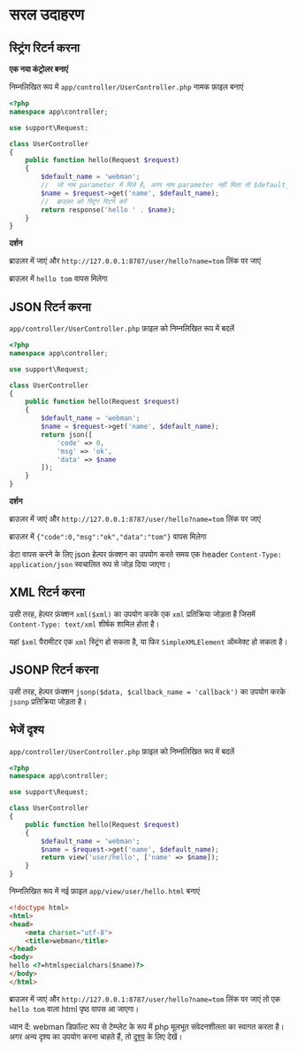 # सरल उदाहरण

## स्ट्रिंग रिटर्न करना
**एक नया कंट्रोलर बनाएं**

निम्नलिखित रूप में `app/controller/UserController.php` नामक फ़ाइल बनाएं

```php
<?php
namespace app\controller;

use support\Request;

class UserController
{
    public function hello(Request $request)
    {
        $default_name = 'webman';
        //  जो नाम parameter में मिले है, अगर नाम parameter नहीं मिला तो $default_name लौटा दिया जाए
        $name = $request->get('name', $default_name);
        //  ब्राउज़र को स्ट्रिंग रिटर्न करें
        return response('hello ' . $name);
    }
}
```


**दर्शन**

ब्राउज़र में जाएं और `http://127.0.0.1:8787/user/hello?name=tom` लिंक पर जाएं

ब्राउज़र में `hello tom` वापस मिलेगा

## JSON रिटर्न करना
`app/controller/UserController.php` फ़ाइल को निम्नलिखित रूप में बदलें

```php
<?php
namespace app\controller;

use support\Request;

class UserController
{
    public function hello(Request $request)
    {
        $default_name = 'webman';
        $name = $request->get('name', $default_name);
        return json([
            'code' => 0, 
            'msg' => 'ok', 
            'data' => $name
        ]);
    }
}
```

**दर्शन**

ब्राउज़र में जाएं और `http://127.0.0.1:8787/user/hello?name=tom` लिंक पर जाएं

ब्राउज़र में `{"code":0,"msg":"ok","data":"tom"}` वापस मिलेगा

डेटा वापस करने के लिए json हेल्पर फ़ंक्शन का उपयोग करते समय एक header `Content-Type: application/json` स्वचालित रूप से जोड़ दिया जाएगा।

## XML रिटर्न करना
उसी तरह, हेल्पर फ़ंक्शन `xml($xml)` का उपयोग करके एक `xml` प्रतिक्रिया जोड़ता है जिसमें `Content-Type: text/xml` शीर्षक शामिल होता है।

यहां `$xml` पैरामीटर एक `xml` स्ट्रिंग हो सकता है, या फिर `SimpleXMLElement` ऑब्जेक्ट हो सकता है।

## JSONP रिटर्न करना
उसी तरह, हेल्पर फ़ंक्शन `jsonp($data, $callback_name = 'callback')` का उपयोग करके `jsonp` प्रतिक्रिया जोड़ता है।

## भेजें दृश्य
`app/controller/UserController.php` फ़ाइल को निम्नलिखित रूप में बदलें

```php
<?php
namespace app\controller;

use support\Request;

class UserController
{
    public function hello(Request $request)
    {
        $default_name = 'webman';
        $name = $request->get('name', $default_name);
        return view('user/hello', ['name' => $name]);
    }
}
```

निम्नलिखित रूप में नई फ़ाइल `app/view/user/hello.html` बनाएं

```html
<!doctype html>
<html>
<head>
    <meta charset="utf-8">
    <title>webman</title>
</head>
<body>
hello <?=htmlspecialchars($name)?>
</body>
</html>
```

ब्राउज़र में जाएं और `http://127.0.0.1:8787/user/hello?name=tom` लिंक पर जाएं
तो एक `hello tom` वाला html पृष्ठ वापस आ जाएगा।

ध्यान दें: webman डिफ़ॉल्ट रूप से टेम्प्लेट के रूप में php मूलभूत संवेदनशीलता का स्वागत करता है। अगर अन्य दृश्य का उपयोग करना चाहते हैं, तो [दृश्य](view.md) के लिए देखें।
